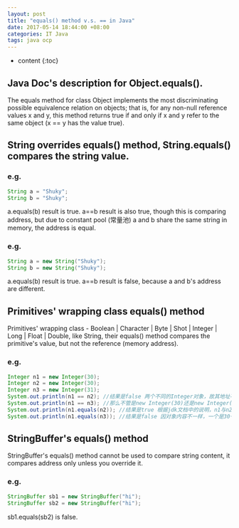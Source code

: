 ```yaml
---
layout: post
title: "equals() method v.s. == in Java"
date: 2017-05-14 18:44:00 +08:00
categories: IT Java
tags: java ocp
---
```


* content
{:toc}

## Java Doc's description for Object.equals(). 

The equals method for class Object implements the most discriminating possible equivalence relation on objects; that is, for any non-null reference values x and y, this method returns true if and only if x and y refer to the same object (x == y has the value true).

## String overrides equals() method, String.equals() compares the string value. 

### e.g. 
```java
String a = "Shuky";
String b = "Shuky";
```
a.equals(b) result is true.
a==b result is also true, though this is comparing address, but due to constant pool (常量池) a and b share the same string in memory, the address is equal.

### e.g.
```java
String a = new String("Shuky");
String b = new String("Shuky");
```
a.equals(b) result is true.
a==b result is false, because a and b's address are different.

## Primitives' wrapping class equals() method
Primitives' wrapping class - Boolean | Character | Byte | Shot | Integer | Long | Float | Double, like String, their equals() method compares the primitive's value, but not the reference (memory address).

### e.g. 
```java
Integer n1 = new Integer(30);
Integer n2 = new Integer(30);
Integer n3 = new Integer(31);
System.out.println(n1 == n2); //结果是false 两个不同的Integer对象，故其地址不同，
System.out.println(n1 == n3); //那么不管是new Integer(30)还是new Integer(31) 结果都显示false
System.out.println(n1.equals(n2)); //结果是true 根据jdk文档中的说明，n1与n2指向的对象中的内容是相等的，都是30，故equals比较后结果是true
System.out.println(n1.equals(n3)); //结果是false 因对象内容不一样，一个是30一个是31
```

## StringBuffer's equals() method 
StringBuffer's equals() method cannot be used to compare string content, it compares address only unless you override it.
### e.g. 
```java
StringBuffer sb1 = new StringBuffer("hi");
StringBuffer sb2 = new StringBuffer("hi");
```
sb1.equals(sb2) is false.
